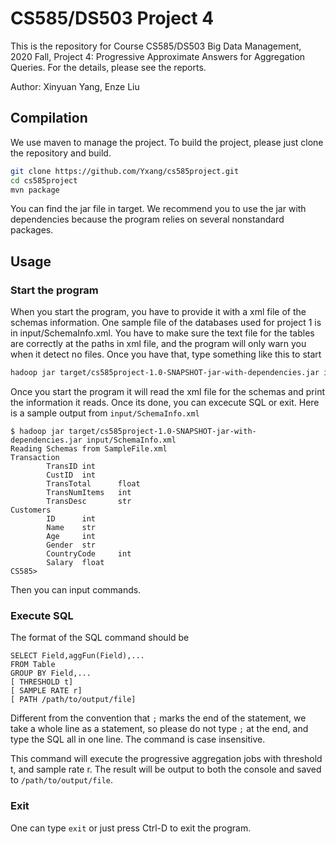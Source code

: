 # CS585/DS503 Project 4

This is the repository for Course CS585/DS503 Big Data Management, 2020 Fall, Project 4: Progressive Approximate Answers for Aggregation Queries. For the details, please see the reports.

Author: Xinyuan Yang, Enze Liu

## Compilation

We use maven to manage the project. To build the project, please just clone the repository and build.

```bash
git clone https://github.com/Yxang/cs585project.git
cd cs585project
mvn package
```

You can find the jar file in target. We recommend you to use the jar with dependencies because the program relies on several nonstandard packages.

## Usage

### Start the program

When you start the program, you have to provide it with a xml file of the schemas information. One sample file of the databases used for project 1 is in input/SchemaInfo.xml. You have to make sure the text file for the tables are correctly at the paths in xml file, and the program will only warn you when it detect no files. Once you have that, type something like this to start

```bash
hadoop jar target/cs585project-1.0-SNAPSHOT-jar-with-dependencies.jar input/SchemaInfo.xml
```
Once you start the program it will read the xml file for the schemas and print the information it reads. Once its done, you can excecute SQL or exit. Here is a sample output from `input/SchemaInfo.xml`

```
$ hadoop jar target/cs585project-1.0-SNAPSHOT-jar-with-dependencies.jar input/SchemaInfo.xml
Reading Schemas from SampleFile.xml
Transaction
        TransID int
        CustID  int
        TransTotal      float
        TransNumItems   int
        TransDesc       str
Customers
        ID      int
        Name    str
        Age     int
        Gender  str
        CountryCode     int
        Salary  float
CS585>
```

Then you can input commands.

### Execute SQL

The format of the SQL command should be

```
SELECT Field,aggFun(Field),...
FROM Table
GROUP BY Field,...
[ THRESHOLD t]
[ SAMPLE RATE r]
[ PATH /path/to/output/file]
```
Different from the convention that `;` marks the end of the statement, we take a whole line as a statement, so please do not type `;` at the end, and type the SQL all in one line. The command is case insensitive. 

This command will execute the progressive aggregation jobs with threshold t, and sample rate r. The result will be output to both the console and saved to `/path/to/output/file`.

### Exit

One can type `exit` or just press Ctrl-D to exit the program.
